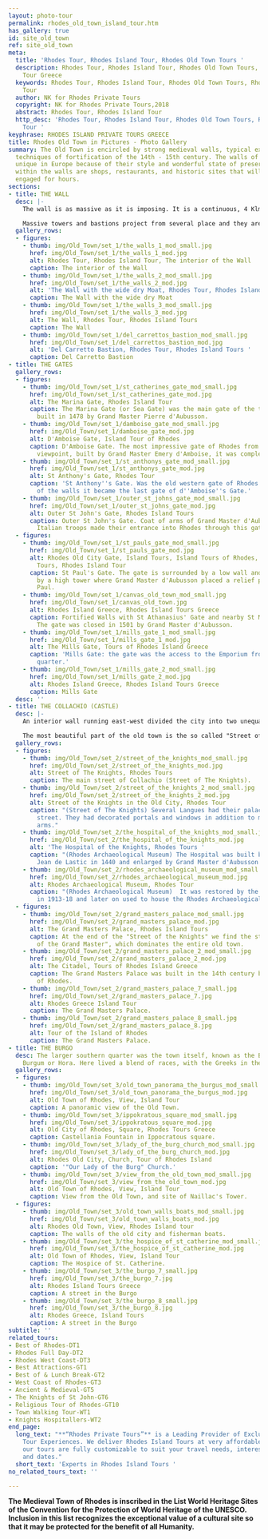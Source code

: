 ```yaml
---
layout: photo-tour
permalink: rhodes_old_town_island_tour.htm
has_gallery: true
id: site_old_town
ref: site_old_town
meta:
  title: 'Rhodes Tour, Rhodes Island Tour, Rhodes Old Town Tours '
  description: Rhodes Tour, Rhodes Island Tour, Rhodes Old Town Tours, Rhodes Private
    Tour Greece
  keywords: Rhodes Tour, Rhodes Island Tour, Rhodes Old Town Tours, Rhodes Private
    Tour
  author: NK for Rhodes Private Tours
  copyright: NK for Rhodes Private Tours,2018
  abstract: Rhodes Tour, Rhodes Island Tour
  http_desc: 'Rhodes Tour, Rhodes Island Tour, Rhodes Old Town Tours, Rhodes Private
    Tour '
keyphrase: RHODES ISLAND PRIVATE TOURS GREECE
title: Rhodes Old Town in Pictures - Photo Gallery
summary: The Old Town is encircled by strong medieval walls, typical examples of the
  techniques of fortification of the 14th - 15th century. The walls of Rhodes are
  unique in Europe because of their style and wonderful state of preservation. Contained
  within the walls are shops, restaurants, and historic sites that will keep visitors
  engaged for hours.
sections:
- title: THE WALL
  desc: |-
    The wall is as massive as it is imposing. It is a continuous, 4 Klm / 2.5 mi. long, which is surround the old town. Is stone construction that supports a walking platform from which the Knights could move and fight where needed.

    Massive towers and bastions project from several place and they are decorated with elaborate stonework, while a wide dry Moat provided the first line of defense. To ensure the enemy could not easily fill it, the ground on the opposite side was contained by a massive wall, which was difficult to dismantle.
  gallery_rows:
  - figures:
    - thumb: img/Old_Town/set_1/the_walls_1_mod_small.jpg
      href: img/Old_Town/set_1/the_walls_1_mod.jpg
      alt: Rhodes Tour, Rhodes Island Tour, The interior of the Wall
      caption: The interior of the Wall
    - thumb: img/Old_Town/set_1/the_walls_2_mod_small.jpg
      href: img/Old_Town/set_1/the_walls_2_mod.jpg
      alt: 'The Wall with the wide dry Moat, Rhodes Tour, Rhodes Island Tour '
      caption: The Wall with the wide dry Moat
    - thumb: img/Old_Town/set_1/the_walls_3_mod_small.jpg
      href: img/Old_Town/set_1/the_walls_3_mod.jpg
      alt: The Wall, Rhodes Tour, Rhodes Island Tours
      caption: The Wall
    - thumb: img/Old_Town/set_1/del_carrettos_bastion_mod_small.jpg
      href: img/Old_Town/set_1/del_carrettos_bastion_mod.jpg
      alt: 'Del Carretto Bastion, Rhodes Tour, Rhodes Island Tours '
      caption: Del Carretto Bastion
- title: THE GATES
  gallery_rows:
  - figures:
    - thumb: img/Old_Town/set_1/st_catherines_gate_mod_small.jpg
      href: img/Old_Town/set_1/st_catherines_gate_mod.jpg
      alt: The Marina Gate, Rhodes Island Tour
      caption: The Marina Gate (or Sea Gate) was the main gate of the town. It was
        built in 1478 by Grand Master Pierre d'Aubusson.
    - thumb: img/Old_Town/set_1/damboise_gate_mod_small.jpg
      href: img/Old_Town/set_1/damboise_gate_mod.jpg
      alt: D'Amboise Gate, Island Tour of Rhodes
      caption: D'Amboise Gate. The most impressive gate of Rhodes from a military
        viewpoint, built by Grand Master Emery d'Amboise, it was completed in 1512.
    - thumb: img/Old_Town/set_1/st_anthonys_gate_mod_small.jpg
      href: img/Old_Town/set_1/st_anthonys_gate_mod.jpg
      alt: St Anthony's Gate, Rhodes Tour
      caption: 'St Anthony''s Gate. Was the old western gate of Rhodes: with the redesign
        of the walls it became the last gate of d''Amboise''s Gate.'
    - thumb: img/Old_Town/set_1/outer_st_johns_gate_mod_small.jpg
      href: img/Old_Town/set_1/outer_st_johns_gate_mod.jpg
      alt: Outer St John's Gate, Rhodes Island Tours
      caption: Outer St John's Gate. Coat of arms of Grand Master d'Aubusson. In 1912
        Italian troops made their entrance into Rhodes through this gate.
  - figures:
    - thumb: img/Old_Town/set_1/st_pauls_gate_mod_small.jpg
      href: img/Old_Town/set_1/st_pauls_gate_mod.jpg
      alt: Rhodes Old City Gate, Island Tours, Island Tours of Rhodes, Rhodes Island
        Tours, Rhodes Island Tour
      caption: St Paul's Gate. The gate is surrounded by a low wall and is protected
        by a high tower where Grand Master d'Aubusson placed a relief portraying St
        Paul.
    - thumb: img/Old_Town/set_1/canvas_old_town_mod_small.jpg
      href: img/Old_Town/set_1/canvas_old_town.jpg
      alt: Rhodes Island Greece, Rhodes Island Tours Greece
      caption: Fortified Walls with St Athanasius' Gate and nearby St Mary's Tower.
        The gate was closed in 1501 by Grand Master d'Aubusson.
    - thumb: img/Old_Town/set_1/mills_gate_1_mod_small.jpg
      href: img/Old_Town/set_1/mills_gate_1_mod.jpg
      alt: The Mills Gate, Tours of Rhodes Island Greece
      caption: 'Mills Gate: the gate was the access to the Emporium from the Jewish
        quarter.'
    - thumb: img/Old_Town/set_1/mills_gate_2_mod_small.jpg
      href: img/Old_Town/set_1/mills_gate_2_mod.jpg
      alt: Rhodes Island Greece, Rhodes Island Tours Greece
      caption: Mills Gate
  desc: ''
- title: THE COLLACHIO (CASTLE)
  desc: |-
    An interior wall running east-west divided the city into two unequal parts. The more northerly, and smaller, of these parts was called the Collachium.

    The most beautiful part of the old town is the so called "Street of the Knights". Its medieval grandeur, which has been preserved and has survived throughout the centuries.  The street links the "Hospital of the Knights" to the "Palace of the Grand Master".
  gallery_rows:
  - figures:
    - thumb: img/Old_Town/set_2/street_of_the_knights_mod_small.jpg
      href: img/Old_Town/set_2/street_of_the_knights_mod.jpg
      alt: Street of The Knights, Rhodes Tours
      caption: The main street of Collachio (Street of The Knights).
    - thumb: img/Old_Town/set_2/street_of_the_knights_2_mod_small.jpg
      href: img/Old_Town/set_2/street_of_the_knights_2_mod.jpg
      alt: Street of the Knights in the Old City, Rhodes Tour
      caption: "(Street of The Knights) Several Langues had their palaces along the
        street. They had decorated portals and windows in addition to many coats of
        arms."
    - thumb: img/Old_Town/set_2/the_hospital_of_the_knights_mod_small.jpg
      href: img/Old_Town/set_2/the_hospital_of_the_knights_mod.jpg
      alt: 'The Hospital of the Knights, Rhodes Tours '
      caption: "(Rhodes Archaeological Museum) The Hospital was built by Grand Master
        Jean de Lastic in 1440 and enlarged by Grand Master d'Aubusson in 1481-89."
    - thumb: img/Old_Town/set_2/rhodes_archaeological_museum_mod_small.jpg
      href: img/Old_Town/set_2/rhodes_archaeological_museum_mod.jpg
      alt: Rhodes Archaeological Museum, Rhodes Tour
      caption: "(Rhodes Archaeological Museum)  It was restored by the Italian administration
        in 1913-18 and later on used to house the Rhodes Archaeological Museum."
  - figures:
    - thumb: img/Old_Town/set_2/grand_masters_palace_mod_small.jpg
      href: img/Old_Town/set_2/grand_masters_palace_mod.jpg
      alt: The Grand Masters Palace, Rhodes Island Tours
      caption: At the end of the "Street of the Knights" we find the stately "Palace
        of the Grand Master", which dominates the entire old town.
    - thumb: img/Old_Town/set_2/grand_masters_palace_2_mod_small.jpg
      href: img/Old_Town/set_2/grand_masters_palace_2_mod.jpg
      alt: The Citadel, Tours of Rhodes Island Greece
      caption: The Grand Masters Palace was built in the 14th century by the Knights
        of Rhodes.
    - thumb: img/Old_Town/set_2/grand_masters_palace_7_small.jpg
      href: img/Old_Town/set_2/grand_masters_palace_7.jpg
      alt: Rhodes Greece Island Tour
      caption: The Grand Masters Palace.
    - thumb: img/Old_Town/set_2/grand_masters_palace_8_small.jpg
      href: img/Old_Town/set_2/grand_masters_palace_8.jpg
      alt: Tour of the Island of Rhodes
      caption: The Grand Masters Palace.
- title: THE BURGO
  desc: The larger southern quarter was the town itself, known as the Burgo, Burgus,
    Burgum or Hora. Here lived a blend of races, with the Greeks in the majority.
  gallery_rows:
  - figures:
    - thumb: img/Old_Town/set_3/old_town_panorama_the_burgus_mod_small.jpg
      href: img/Old_Town/set_3/old_town_panorama_the_burgus_mod.jpg
      alt: Old Town of Rhodes, View, Island Tour
      caption: A panoramic view of the Old Town.
    - thumb: img/Old_Town/set_3/ippokratous_square_mod_small.jpg
      href: img/Old_Town/set_3/ippokratous_square_mod.jpg
      alt: Old City of Rhodes, Square, Rhodes Tours Greece
      caption: Castellania Fountain in Ippocratous square.
    - thumb: img/Old_Town/set_3/lady_of_the_burg_church_mod_small.jpg
      href: img/Old_Town/set_3/lady_of_the_burg_church_mod.jpg
      alt: Rhodes Old City, Church, Tour of Rhodes Island
      caption: '"Our Lady of the Burg" Church.'
    - thumb: img/Old_Town/set_3/view_from_the_old_town_mod_small.jpg
      href: img/Old_Town/set_3/view_from_the_old_town_mod.jpg
      alt: Old Town of Rhodes, View, Island Tour
      caption: View from the Old Town, and site of Naillac's Tower.
  - figures:
    - thumb: img/Old_Town/set_3/old_town_walls_boats_mod_small.jpg
      href: img/Old_Town/set_3/old_town_walls_boats_mod.jpg
      alt: Rhodes Old Town, View, Rhodes Island tour
      caption: The walls of the old city and fisherman boats.
    - thumb: img/Old_Town/set_3/the_hospice_of_st_catherine_mod_small.jpg
      href: img/Old_Town/set_3/the_hospice_of_st_catherine_mod.jpg
      alt: Old Town of Rhodes, View, Island Tour
      caption: The Hospice of St. Catherine.
    - thumb: img/Old_Town/set_3/the_burgo_7_small.jpg
      href: img/Old_Town/set_3/the_burgo_7.jpg
      alt: Rhodes Island Tours Greece
      caption: A street in the Burgo
    - thumb: img/Old_Town/set_3/the_burgo_8_small.jpg
      href: img/Old_Town/set_3/the_burgo_8.jpg
      alt: Rhodes Greece, Island Tours
      caption: A street in the Burgo
subtitle: ''
related_tours:
- Best of Rhodes-DT1
- Rhodes Full Day-DT2
- Rhodes West Coast-DT3
- Best Attractions-GT1
- Best of & Lunch Break-GT2
- West Coast of Rhodes-GT3
- Ancient & Medieval-GT5
- The Knights of St John-GT6
- Religious Tour of Rhodes-GT10
- Town Walking Tour-WT1
- Knights Hospitallers-WT2
end_page:
  long_text: "**“Rhodes Private Tours”** is a Leading Provider of Exclusive and Personalized
    Tour Experiences. We deliver Rhodes Island Tours at very affordable rates. All
    our tours are fully customizable to suit your travel needs, interests, schedules,
    and dates."
  short_text: 'Experts in Rhodes Island Tours '
no_related_tours_text: ''

---
```

**The Medieval Town of Rhodes is inscribed in the List World Heritage Sites of the Convention for the Protection of World Heritage of the UNESCO.  Inclusion in this list recognizes the exceptional value of a cultural site so that it may be protected for the benefit of all Humanity.**